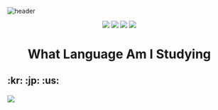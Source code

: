 
![header](https://capsule-render.vercel.app/api?type=waving&color=0:EEFF00,100:a82da8&height=400&section=header&text=KangMingyu&fontSize=80&animation=wave)
<p align="center">
<a href="" target="_blank"><img src="https://img.shields.io/badge/since-2022.03.12-FFB396.svg?style=for-the-badge"></a> <a herf="" target="_blank"><img src="https://img.shields.io/badge/author-KangMingyu0503-5596FF.svg?style=for-the-badge"></a> <a href="https://www.instagram.com/to_kmg/"><img src="https://img.shields.io/badge/Instagram-E4405F?style=for-the-badge&logo=Instagram&logoColor=white&link=https://www.instagram.com/to_kmg/"/></a> <a href="mailto:alexkang0503@gmail.com"><img src="https://img.shields.io/badge/Gmail-d14836?style=for-the-badge&logo=Gmail&logoColor=white&link=alexkang0503@gmail.com"/></a>
</p>

<h1 align="center">What Language Am I Studying<h2>
:kr: :jp: :us:

<a href="" target="_blank"><img src="https://img.shields.io/badge/Python-7ACFFF?style=for-the-badge&logo=Python&logoColor=000000"/>


<a href="" target="_blank"><img src="">